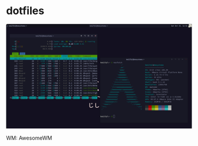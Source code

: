 # dotfiles

![demo of the files](/assets/demo.png?raw=true "A screenshot of the system.")

WM: AwesomeWM